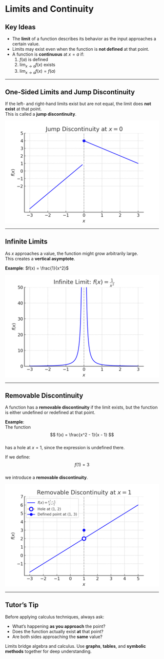 # Limits and Continuity

## Key Ideas

- The **limit** of a function describes its behavior as the input approaches a certain value.
- Limits may exist even when the function is **not defined** at that point.
- A function is **continuous** at $x = a$ if:
  1. $f(a)$ is defined  
  2. $\lim_{x \to a} f(x)$ exists  
  3. $\lim_{x \to a} f(x) = f(a)$

---

## One-Sided Limits and Jump Discontinuity

If the left- and right-hand limits exist but are not equal, the limit does **not exist** at that point.  
This is called a **jump discontinuity**.

![Jump Discontinuity](../images/jump-discontinuity.jpg)

---

## Infinite Limits

As $x$ approaches a value, the function might grow arbitrarily large.  
This creates a **vertical asymptote**.

**Example**: $f(x) = \frac{1}{x^2}$

![Infinite Limit](../images/infinite-limit.png)

---

## Removable Discontinuity

A function has a **removable discontinuity** if the limit exists, but the function is either undefined or redefined at that point.

**Example**:  
The function  
$$
f(x) = \frac{x^2 - 1}{x - 1}
$$  
has a hole at $x = 1$, since the expression is undefined there.

If we define:  
$$
f(1) = 3
$$  
we introduce a **removable discontinuity**.

![Removable Discontinuity](../images/removable-discontinuity.png)

---

## Tutor’s Tip

Before applying calculus techniques, always ask:

- What’s happening **as you approach** the point?
- Does the function actually exist **at** that point?
- Are both sides approaching the **same** value?

Limits bridge algebra and calculus. Use **graphs**, **tables**, and **symbolic methods** together for deep understanding.
